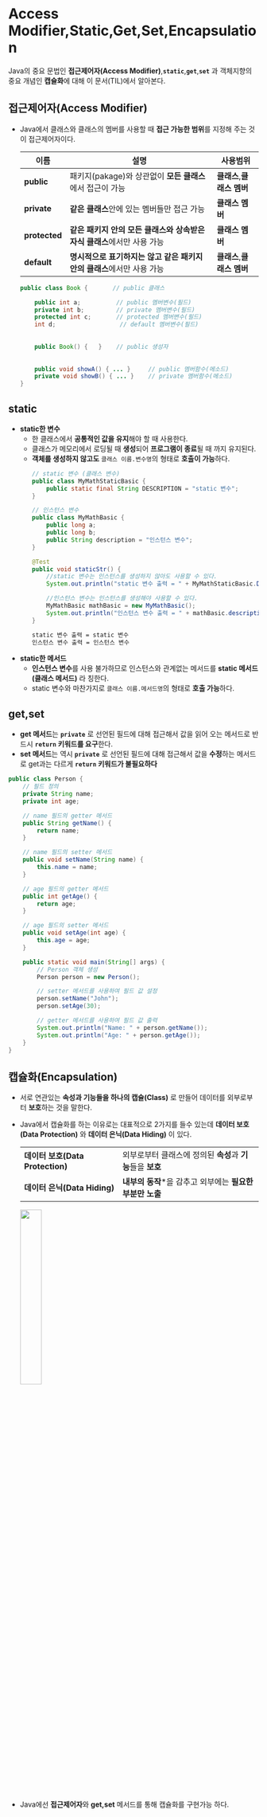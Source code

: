 # Access Modifier,Static,Get,Set,Encapsulation
Java의 중요 문법인 **접근제어자(Access Modifier)**,**``static``**,**``get``**,**``set``** 과 객체지향의 중요 개념인 **캡슐화**에 대해 이 문서(TIL)에서 알아본다.
## 접근제어자(Access Modifier)
+ Java에서 클래스와 클래스의 멤버를 사용할 때 **접근 가능한 범위**를 지정해 주는 것이 접근제어자이다.

    |이름|설명|사용범위|
    |---|---|---|
    |**public**|패키지(pakage)와 상관없이 **모든 클래스**에서 접근이 가능|**클래스**,**클래스 멤버**|
    |**private**|**같은 클래스**안에 있는 멤버들만 접근 가능|**클래스 멤버**|
    |**protected**|**같은 패키지 안의 모든 클래스와 상속받은 자식 클래스**에서만 사용 가능|**클래스 멤버**|
    |**default**|**명시적으로 표기하지는 않고 같은 패키지 안의 클래스**에서만 사용 가능|**클래스**,**클래스 멤버**|
    ```java
    public class Book {       // public 클래스

        public int a;          // public 멤버변수(필드)
        private int b;         // private 멤버변수(필드)
        protected int c;       // protected 멤버변수(필드)
        int d;                  // default 멤버변수(필드)
        
        
        public Book() {   }    // public 생성자
        
        
        public void showA() { ... }     // public 멤버함수(메소드)
        private void showB() { ... }    // private 멤버함수(메소드)
    }
    ```
## static
+ **static한 변수**
    + 한 클래스에서 **공통적인 값을 유지**해야 할 때 사용한다.
    + 클래스가 메모리에서 로딩될 때 **생성**되어 **프로그램이 종료**될 때 까지 유지된다.
    + **객체를 생성하지 않고도** ``클래스 이름.변수명``의 형태로 **호출이 가능**하다.
        ```java
        // static 변수 (클래스 변수)
        public class MyMathStaticBasic {
            public static final String DESCRIPTION = "static 변수";
        }
        
        // 인스턴스 변수
        public class MyMathBasic {
            public long a;
            public long b;
            public String description = "인스턴스 변수";
        }
        ```
        ```java
        @Test
        public void staticStr() {
            //static 변수는 인스턴스를 생성하지 않아도 사용할 수 있다.
            System.out.println("static 변수 출력 = " + MyMathStaticBasic.DESCRIPTION);
        
            //인스턴스 변수는 인스턴스를 생성해야 사용할 수 있다.
            MyMathBasic mathBasic = new MyMathBasic();
            System.out.println("인스턴스 변수 출력 = " + mathBasic.description);
        }
        ```
        ```bash
        static 변수 출력 = static 변수
        인스턴스 변수 출력 = 인스턴스 변수
        ```
+ **static한 메서드**
    + **인스턴스 변수**를 사용 불가하므로 인스턴스와 관계없는 메서드를 **static 메서드(클래스 메서드)** 라 칭한다.
    + static 변수와 마찬가지로 ``클래스 이름.메서드명``의 형태로 **호출 가능**하다.
## get,set
+ **get 메서드**는 **``private``** 로 선언된 필드에 대해 접근해서 값을 읽어 오는 메서드로 반드시 **``return`` 키워드를 요구**한다.
+ **set 메서드**는 역시 **``private``** 로 선언된 필드에 대해 접근해서 값을 **수정**하는 메서드로 get과는 다르게 **``return`` 키워드가 불필요하다**
```java
public class Person {
    // 필드 정의
    private String name;
    private int age;

    // name 필드의 getter 메서드
    public String getName() {
        return name;
    }

    // name 필드의 setter 메서드
    public void setName(String name) {
        this.name = name;
    }

    // age 필드의 getter 메서드
    public int getAge() {
        return age;
    }

    // age 필드의 setter 메서드
    public void setAge(int age) {
        this.age = age;
    }

    public static void main(String[] args) {
        // Person 객체 생성
        Person person = new Person();

        // setter 메서드를 사용하여 필드 값 설정
        person.setName("John");
        person.setAge(30);

        // getter 메서드를 사용하여 필드 값 출력
        System.out.println("Name: " + person.getName());
        System.out.println("Age: " + person.getAge());
    }
}
```
## 캡슐화(Encapsulation)
+ 서로 연관있는 **속성과 기능들을 하나의 캡슐(Class)** 로 만들어 데이터를 외부로부터 **보호**하는 것을 말한다.
+ Java에서 캡슐화를 하는 이유로는 대표적으로 2가지를 들수 있는데 **데이터 보호(Data Protection)** 와 **데이터 은닉(Data Hiding)** 이 있다.
    
    |||
    |---|---|
    |**데이터 보호(Data Protection)**|외부로부터 클래스에 정의된 **속성**과 **기능**들을 **보호**|
    |**데이터 은닉(Data Hiding)**|**내부의 동작***을 감추고 외부에는 **필요한 부분만 노출**|

    <img src="https://i0.wp.com/blogcodestates.com/wp-content/uploads/2022/11/%EA%B0%9D%EC%B2%B4-%EC%A7%80%ED%96%A5-%ED%94%84%EB%A1%9C%EA%B7%B8%EB%9E%98%EB%B0%8D-%ED%8A%B9%EC%A7%95-%EC%BA%A1%EC%8A%90%ED%99%94.png?w=852&ssl=1" width=30%>

+ Java에선 **접근제어자**와  **get,set** 메서드를 통해 캡슐화를 구현가능 하다.
